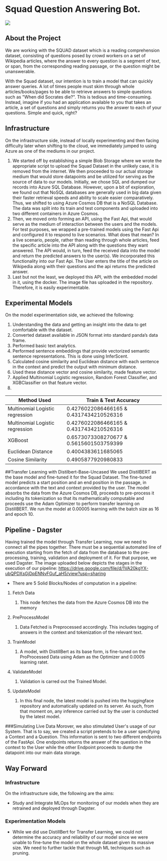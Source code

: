 # Squad Question Answering Bot.
 ![](https://img.shields.io/github/release/pandao/editor.md.svg) 


## About the Project
We are working with the SQUAD dataset which is  a reading comprehension dataset, consisting of questions posed by crowd workers on a set of Wikipedia articles, where the answer to every question is a segment of text, or span, from the corresponding reading passage, or the question might be unanswerable.  

With the Squad dataset, our intention is to train a model that can quickly answer queries. A lot of times people must skim through whole articles/books/pages to be able to retrieve answers to simple questions such as "When did Socrates die?". This is tedious and time-consuming. Instead, imagine if you had an application available to you that takes an article, a set of questions and simply returns you the answer to each of your questions. Simple and quick, right? 


## Infrastructure
On the infrastructure side, instead of locally experimenting and then facing difficulty later when shifting to the cloud, we immediately jumped to using Azure as one of the mediums in our project.

 1. We started off by establishing a simple Blob Storage where we wrote the appropriate script to upload the Squad Dataset in the unlikely case, it is removed from the internet. We then proceeded to our actual storage medium that would store datapoints and be utilized for serving as the source of data to our models. Initially, we chose SQL and dumped our records into Azure SQL Database. However, upon a bit of exploration, we found out that NoSQL databases are generally used in big data given their faster retrieval speeds and ability to scale easier comparatively. Thus, we shifted to using Azure Cosmos DB that is a NoSQL Database. The data was split into its train and test components and uploaded into two different containers in Azure Cosmos. 
 2. Then, we moved onto forming an API, using the Fast Api, that would serve as the medium of interaction between the users and the models. For test purposes, we wrapped a pre-trained models using the Fast Api and configured it to respond to live scenarios. What does that mean? In a live scenario, people, rather than reading through whole articles, feed the specific article into the API along with the questions they want answered. The API would, in turn, feed the received data into the model and return the predicted answers to the user(s). We incorporated this functionality into our Fast Api. The User enters the title of the article on Wikipedia along with their questions and the api returns the predicted answer.
 3. Last but not the least, we deployed this API, with the embedded model in it, using the docker. The image file has uploaded in the repository. Therefore, it is easily experimentable. 


    
    


## Experimental Models
On the model experimentation side, we achieved the following:

    

 1. Understanding the data and getting an insight into the data to get comfortable with the dataset. 
 2. Converted dataset available in JSON format into standard panda’s data frame. 
 3. Performed basic text analytics.
 4. Performed sentence embeddings that provide vectorized semantic sentence representations. This is done using InferScent.  
 5. Calculated cosine similarity and Euclidean distance with each sentence in the context and predict the output with minimum distance. 
 6. Used these distance vector and cosine similarity, made feature vector. 
 7. Applied Multinomial Logistic regression, Random Forest Classifier, and XGBClassifier on that feature vector.
 8. 

|Method Used| Train & Test Accuracy |
|--|--|
| Multinomial Logistic regression | 0.4276022086466165 & 0.4317434210526316 |
| Multinomial Logistic regression | 0.4276022086466165 & 0.4317434210526316 |
| XGBoost | 0.6573073308270677 & 0.5615601503759399  |
| Euclidean Distance | 0.4004383611685065  |
| Cosine Similarity |0.4905877920980833  |

##Transfer Learning with Distilbert-Base-Uncased
We used DistilBERT as the base model and fine-tuned it for the Squad Dataset. 
The fine-tuned model  predicts a start position and an end position in the passage, in accordance with the text and context provided by the user. 
The model absorbs the data from the Azure Cosmos DB, proceeds to pre-process it including its tokenization so that its mathematically computable and proceeds use the Adam Optimizer to perform transfer learning on DistillBERT. 
We run the model at 0.00005 learning with the batch size as 16 and epoch 10. 

## Pipeline - Dagster
Having trained the model through Transfer Learning, now we need to connect all the pipes together. There must be a sequential automated line of execution starting from the fetch of data from the database to the pre-processing, training, validation and deployment of it. 
For that purpose, we used Dagster.  The image uploaded below depicts the stages in the execution of our pipeline:
https://drive.google.com/file/d/1VA20kgYX-ubQPDXsGjDpENNvFGuf_aH5/view?usp=sharing
- There are 5 Solid Blocks/Nodes of computation in a pipeline:

1. Fetch Data
	1. This node fetches the data from the Azure Cosmos DB into the memory

1. PreProcessModel
	1. Data Fetched is  Preprocessed accordingly. This includes tagging of answers in the context and tokenization of the relevant text. 

1. TrainModel
	1. A model, with DistillBert as its base form, is fine-tuned on the ProProcessed Data using Adam as the Optimizer and 0.0005 learning ratet. 

1. ValidateModel
	1. Validation is carred out the Trained Model. 
	
1. UpdateModel
	1. In this final node, the latest model is pushed into the huggingface repository and automatically updated on its server. As such, from that moment on, any inference carried out by the user is conducted by the latest model.

###Simulating Live Data
Morover, we also stimulated User's usage of our System. That is to say, we created a script pretends to be a user specifying a Context and a Question. This information is sent to two different endpoints of the FastApi. One endpoints returns the answer of the question in the context to the User while the other Endpoint proceeds to dump the datapoint into our main data storage. 

## Way Forward
### Infrastructure
On the infrastructure side, the following are the aims:
-	Study and Integrate MLOps for monitoring of our models when they are retrained and deployed through Dagster. 

### Experimentation Models
-	While we did use DistillBert for Transfer Learning, we could not determine the accuracy and reliability of our model since we were unable to fine-tune the model on the whole dataset given its massive size.  We need to further tackle that through ML techniques such as pruning. 
